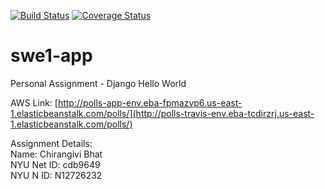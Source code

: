 [![Build Status](https://app.travis-ci.com/Chinnu1103/swe1-app.svg?branch=master)](https://app.travis-ci.com/Chinnu1103/swe1-app)
[![Coverage Status](https://coveralls.io/repos/github/Chinnu1103/swe1-app/badge.svg?branch=master)](https://coveralls.io/github/Chinnu1103/swe1-app?branch=master)  

# swe1-app
Personal Assignment - Django Hello World


AWS Link: [http://polls-app-env.eba-fpmazvp6.us-east-1.elasticbeanstalk.com/polls/](http://polls-travis-env.eba-tcdirzrj.us-east-1.elasticbeanstalk.com/polls/)

Assignment Details:  
Name: Chirangivi Bhat  
NYU Net ID: cdb9649  
NYU N ID: N12726232


